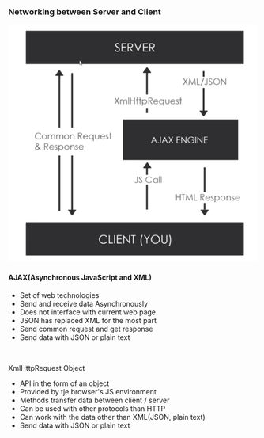 
<p><h3>Networking between Server and Client</h3></p>
<img src="../img/flow.jpg">
<p><h4>AJAX(Asynchronous JavaScript and XML)</h4></p>
<ul>
  <li>Set of web technologies</li>
  <li>Send and receive data Asynchronously</li>
  <li>Does not interface with current web page</li>
  <li>JSON has replaced XML for the most part</li>
  <li>Send common request and get response</li>
  <li>Send data with JSON or plain text</li>
</ul>
<br>
<p>XmlHttpRequest Object</p>
<ul>
  <li>API in the form of an object</li>
  <li>Provided by tje browser's JS environment</li>
  <li>Methods transfer data between client / server</li>
  <li>Can be used with other protocols than HTTP</li>
  <li>Can work with the data other than XML(JSON, plain text)</li>
  <li>Send data with JSON or plain text</li>
</ul>
